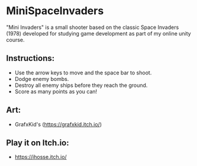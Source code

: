 # MiniSpaceInvaders
"Mini Invaders" is a small shooter based on the classic Space Invaders (1978) developed for studying game development as part of my online unity course.

## Instructions:
- Use the arrow keys to move and the space bar to shoot.
- Dodge enemy bombs.
- Destroy all enemy ships before they reach the ground.
- Score as many points as you can!

## Art: 
- GrafxKid's (https://grafxkid.itch.io/)

## Play it on Itch.io: 
- https://ihosse.itch.io/
